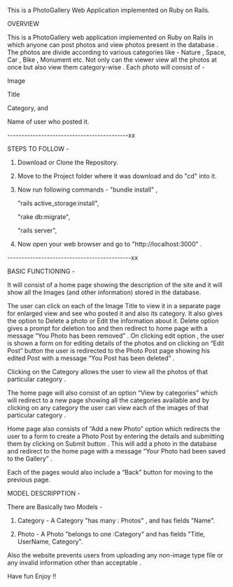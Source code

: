 This is a PhotoGallery Web Application implemented on Ruby on Rails.

OVERVIEW

This is a PhotoGallery web application implemented on Ruby on Rails in which anyone can post photos and view photos present in the database . The photos are divide according to various categories like - Nature , Space, Car , Bike , Monument etc. Not only can the viewer view all the photos at once but also view them category-wise . Each photo will consist of -

Image

Title

Category, and

Name of user who posted it.

-------------------------------------------xx

STEPS TO FOLLOW -

 1) Download or Clone the Repository.
 2) Move to the Project folder where it was download and do "cd" into it.
 3) Now run following commands -
	"bundle install" ,

	"rails active_storage:install",

	"rake db:migrate",

	"rails server",

 4) Now open your web browser and go to "http://localhost:3000" .

--------------------------------------------xx

BASIC FUNCTIONING -

It will consist of a home page showing the description of the site and it will show all the Images (and other information) stored in the database.

The user can click on each of the Image Title to view it in a separate page  for enlarged view and see who posted it and also its category. It also gives the option to Delete a photo or Edit the information about it.
Delete option gives a prompt for deletion too and then redirect to home page with a message “You Photo has been removed” .
On clicking edit option , the user is shown a form on for editing details of the photos and on clicking on “Edit Post” button the user is redirected to the Photo Post page showing his edited Post with a message “You Post has been deleted” .

Clicking on the Category allows the user to view all the photos of that particular category .

The home page will also consist of an option “View by categories” which will redirect to a new page showing all the categories available and by clicking on any category the user can view each of the images of that particular category .

Home page also consists of “Add a new Photo” option which redirects the user to a form to create a Photo Post by entering the details and submitting them by clicking on Submit button . This will add a photo in the database and redirect to the home page with a message “Your Photo had been saved to the Gallery” .

Each of the pages would also include a “Back” button for moving to the previous page.


MODEL DESCRIPPTION -

There are Basically two Models -

1) Category - A Category "has many : Photos" , and has fields "Name".

2) Photo - A Photo "belongs to one :Category" and has fields "Title, UserName, Category".

Also the website prevents users from uploading any non-image type file or any invalid information other than acceptable .

Have fun Enjoy !!
